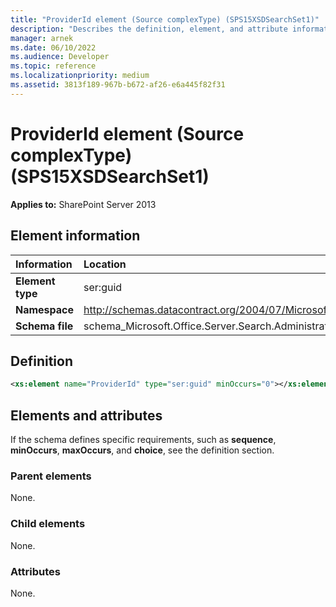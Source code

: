 ```yaml
---
title: "ProviderId element (Source complexType) (SPS15XSDSearchSet1)"
description: "Describes the definition, element, and attribute information for the ProviderId element (Source complexType) (SPS15XSDSearchSet1)."
manager: arnek
ms.date: 06/10/2022
ms.audience: Developer
ms.topic: reference
ms.localizationpriority: medium
ms.assetid: 3813f189-967b-b672-af26-e6a445f82f31
---
```


# ProviderId element (Source complexType) (SPS15XSDSearchSet1)

**Applies to:** SharePoint Server 2013

## Element information

|Information|Location|
|:-----|:-----|
|**Element type**|ser:guid|
|**Namespace**|http://schemas.datacontract.org/2004/07/Microsoft.Office.Server.Search.Administration.Query|
|**Schema file**|schema_Microsoft.Office.Server.Search.Administration.Query.xsd|

## Definition

```XML
<xs:element name="ProviderId" type="ser:guid" minOccurs="0"></xs:element>

```

## Elements and attributes

If the schema defines specific requirements, such as **sequence**, **minOccurs**, **maxOccurs**, and **choice**, see the definition section.

### Parent elements

None.

### Child elements

None.

### Attributes

None.

